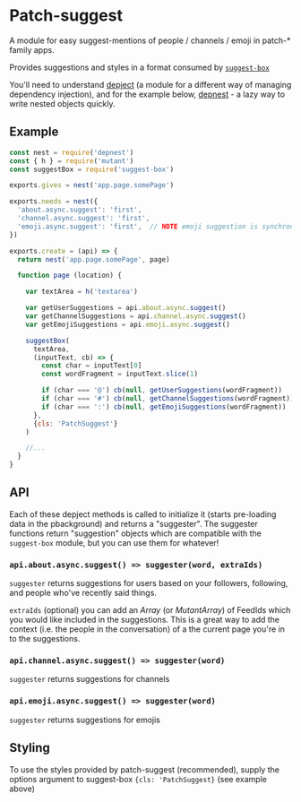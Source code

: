 # Patch-suggest

A module for easy suggest-mentions of people / channels / emoji in patch-* family apps.

Provides suggestions and styles in a format consumed by [`suggest-box`](https://github.com/pfrazee/suggest-box)

You'll need to understand [depject](https://github.com/depject/depject) (a module for a different way of managing dependency injection), and for the example below, [depnest](https://github.com/depject/depnest) - a lazy way to write nested objects quickly.


## Example


```js
const nest = require('depnest')
const { h } = require('mutant')
const suggestBox = require('suggest-box')

exports.gives = nest('app.page.somePage')

exports.needs = nest({
  'about.async.suggest': 'first',
  'channel.async.suggest': 'first',
  'emoji.async.suggest': 'first',  // NOTE emoji suggestion is synchronous
})

exports.create = (api) => {
  return nest('app.page.somePage', page)

  function page (location) {

    var textArea = h('textarea')

    var getUserSuggestions = api.about.async.suggest()
    var getChannelSuggestions = api.channel.async.suggest()
    var getEmojiSuggestions = api.emoji.async.suggest()

    suggestBox(
      textArea,
      (inputText, cb) => {
        const char = inputText[0]
        const wordFragment = inputText.slice(1)

        if (char === '@') cb(null, getUserSuggestions(wordFragment))
        if (char === '#') cb(null, getChannelSuggestions(wordFragment))
        if (char === ':') cb(null, getEmojiSuggestions(wordFragment))
      },
      {cls: 'PatchSuggest'}
    )

    //...
  }
}
```

## API

Each of these depject methods is called to initialize it (starts pre-loading data in the pbackground) and returns a "suggester".
The suggester functions return "suggestion" objects which are compatible with the `suggest-box` module, but you can use them for whatever!

### `api.about.async.suggest() => suggester(word, extraIds)`

`suggester` returns suggestions for users based on your followers, following, and people who've recently said things.

`extraIds` (optional) you can add an _Array_ (or _MutantArray_) of FeedIds which you would like included in the suggestions. This is a great way to add the context (i.e. the people in the conversation) of a the current page you're in to the suggestions.

### `api.channel.async.suggest() => suggester(word)`

`suggester` returns suggestions for channels

### `api.emoji.async.suggest() => suggester(word)`

`suggester` returns suggestions for emojis

## Styling

To use the styles provided by patch-suggest (recommended), supply the options argument to suggest-box `{cls: 'PatchSuggest}` (see example above)

